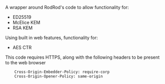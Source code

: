 A wrapper around RodRod's code to allow functionality for:
- ED25519
- McElice KEM
- RSA KEM

Using built in web features, functionality for:
- AES CTR

This code requires HTTPS, along with the following headers to be present to the web browser

```
    Cross-Origin-Embedder-Policy: require-corp
    Cross-Origin-Opener-Policy: same-origin
```
